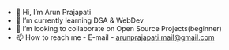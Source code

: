 - 👋 Hi, I’m Arun Prajapati
- 🌱 I’m currently learning DSA & WebDev
- 💞️ I’m looking to collaborate on Open Source Projects(beginner)
- 📫 How to reach me - E-mail - arunprajapati.mail@gmail.com

<!---
arunprajapati-arch/arunprajapati-arch is a ✨ special ✨ repository because its `README.md` (this file) appears on your GitHub profile.
You can click the Preview link to take a look at your changes.
--->
